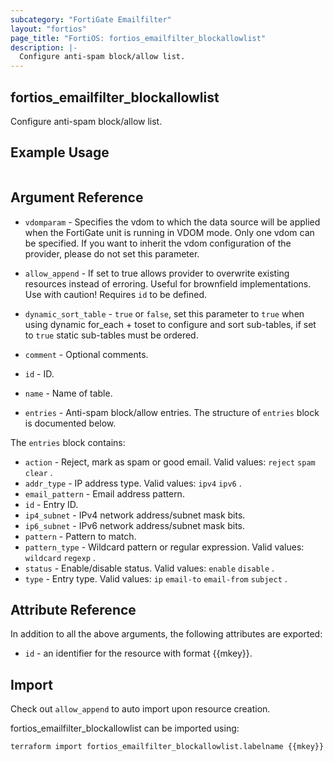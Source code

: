 ```yaml
---
subcategory: "FortiGate Emailfilter"
layout: "fortios"
page_title: "FortiOS: fortios_emailfilter_blockallowlist"
description: |-
  Configure anti-spam block/allow list.
---
```


## fortios_emailfilter_blockallowlist
Configure anti-spam block/allow list.

## Example Usage

```hcl

```

## Argument Reference
* `vdomparam` - Specifies the vdom to which the data source will be applied when the FortiGate unit is running in VDOM mode. Only one vdom can be specified. If you want to inherit the vdom configuration of the provider, please do not set this parameter.
* `allow_append` - If set to true allows provider to overwrite existing resources instead of erroring. Useful for brownfield implementations. Use with caution! Requires `id` to be defined.
* `dynamic_sort_table` - `true` or `false`, set this parameter to `true` when using dynamic for_each + toset to configure and sort sub-tables, if set to `true` static sub-tables must be ordered.

* `comment` - Optional comments.
* `id` - ID.
* `name` - Name of table.
* `entries` - Anti-spam block/allow entries. The structure of `entries` block is documented below.

The `entries` block contains:

* `action` - Reject, mark as spam or good email. Valid values: `reject` `spam` `clear` .
* `addr_type` - IP address type. Valid values: `ipv4` `ipv6` .
* `email_pattern` - Email address pattern.
* `id` - Entry ID.
* `ip4_subnet` - IPv4 network address/subnet mask bits.
* `ip6_subnet` - IPv6 network address/subnet mask bits.
* `pattern` - Pattern to match.
* `pattern_type` - Wildcard pattern or regular expression. Valid values: `wildcard` `regexp` .
* `status` - Enable/disable status. Valid values: `enable` `disable` .
* `type` - Entry type. Valid values: `ip` `email-to` `email-from` `subject` .

## Attribute Reference

In addition to all the above arguments, the following attributes are exported:
* `id` - an identifier for the resource with format {{mkey}}.

## Import

Check out `allow_append` to auto import upon resource creation.

fortios_emailfilter_blockallowlist can be imported using:
```sh
terraform import fortios_emailfilter_blockallowlist.labelname {{mkey}}
```
